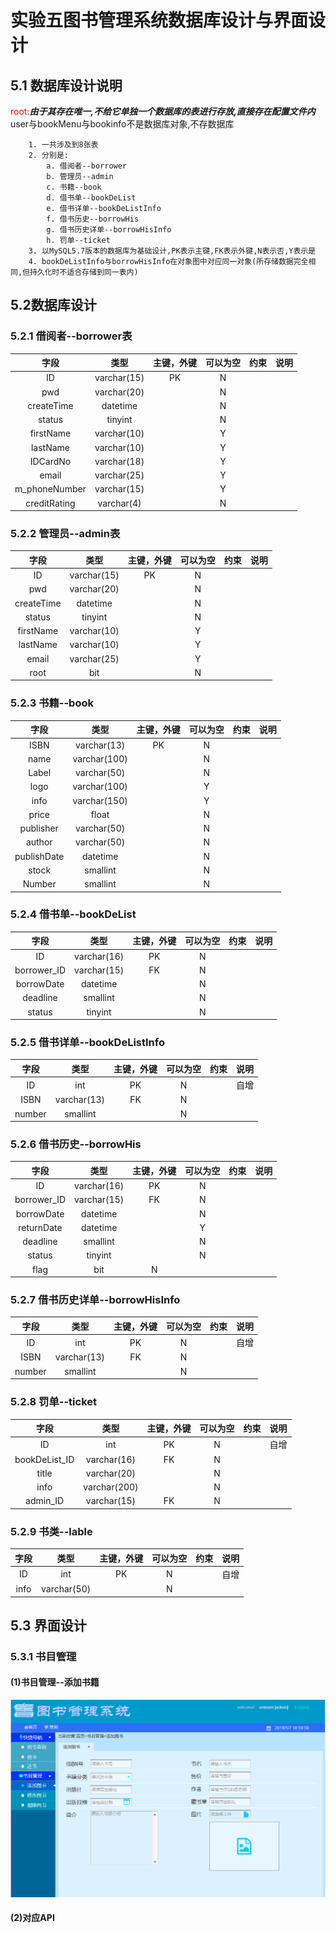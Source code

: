# 实验五图书管理系统数据库设计与界面设计
## 5.1 数据库设计说明
<span style="color:#f00">root:</span>***由于其存在唯一,不给它单独一个数据库的表进行存放,直接存在配置文件内***
user与bookMenu与bookinfo不是数据库对象,不存数据库
~~~
    1. 一共涉及到8张表
    2. 分别是:
        a. 借阅者--borrower
        b. 管理员--admin
        c. 书籍--book
        d. 借书单--bookDeList
        e. 借书详单--bookDeListInfo
        f. 借书历史--borrowHis
        g. 借书历史详单--borrowHisInfo
        h. 罚单--ticket
    3. 以MySQL5.7版本的数据库为基础设计,PK表示主键,FK表示外键,N表示否,Y表示是
    4. bookDeListInfo与borrowHisInfo在对象图中对应同一对象(所存储数据完全相同,但持久化时不适合存储到同一表内)
~~~
## 5.2数据库设计
### 5.2.1 借阅者--borrower表
|字段|类型|主键，外键|可以为空|约束|说明|
|:-------:|:-------------:|:------:|:----:|:---:|:-----|
|ID|varchar(15)|PK|N|||
|pwd|varchar(20)||N|||
|createTime|datetime||N||
|status|tinyint||N||
|firstName|varchar(10)||Y||
|lastName|varchar(10)||Y||
|IDCardNo|varchar(18)||Y||
|email|varchar(25)||Y||
|m_phoneNumber|varchar(15)||Y||
|creditRating|varchar(4)||N||

### 5.2.2 管理员--admin表
|字段|类型|主键，外键|可以为空|约束|说明|
|:-------:|:-------------:|:------:|:----:|:---:|:-----|
|ID|varchar(15)|PK|N|||
|pwd|varchar(20)||N|||
|createTime|datetime||N||
|status|tinyint||N||
|firstName|varchar(10)||Y||
|lastName|varchar(10)||Y||
|email|varchar(25)||Y||
|root|bit||N||

### 5.2.3 书籍--book
|字段|类型|主键，外键|可以为空|约束|说明|
|:-------:|:-------------:|:------:|:----:|:---:|:-----|
|ISBN|varchar(13)|PK|N||
|name|varchar(100)||N||
|Label|varchar(50)||N||
|logo|varchar(100)||Y||
|info|varchar(150)||Y||
|price|float||N||
|publisher|varchar(50)||N||
|author|varchar(50)||N||
|publishDate|datetime||N||
|stock|smallint||N||
|Number|smallint||N||

### 5.2.4 借书单--bookDeList
|字段|类型|主键，外键|可以为空|约束|说明|
|:-------:|:-------------:|:------:|:----:|:---:|:-----|
|ID|varchar(16)|PK|N||
|borrower_ID|varchar(15)|FK|N||
|borrowDate|datetime||N||
|deadline|smallint||N||
|status|tinyint||N||

### 5.2.5 借书详单--bookDeListInfo
|字段|类型|主键，外键|可以为空|约束|说明|
|:-------:|:-------------:|:------:|:----:|:---:|:-----|
|ID|int|PK|N||自增|
|ISBN|varchar(13)|FK|N||
|number|smallint||N||

### 5.2.6 借书历史--borrowHis
|字段|类型|主键，外键|可以为空|约束|说明|
|:-------:|:-------------:|:------:|:----:|:---:|:-----|
|ID|varchar(16)|PK|N||
|borrower_ID|varchar(15)|FK|N||
|borrowDate|datetime||N||
|returnDate|datetime||Y||
|deadline|smallint||N||
|status|tinyint||N||
|flag|bit|N|||

### 5.2.7 借书历史详单--borrowHisInfo
|字段|类型|主键，外键|可以为空|约束|说明|
|:-------:|:-------------:|:------:|:----:|:---:|:-----|
|ID|int|PK|N||自增|
|ISBN|varchar(13)|FK|N||
|number|smallint||N||

### 5.2.8 罚单--ticket
|字段|类型|主键，外键|可以为空|约束|说明|
|:-------:|:-------------:|:------:|:----:|:---:|:-----|
|ID|int|PK|N||自增|
|bookDeList_ID|varchar(16)|FK|N||
|title|varchar(20)||N||
|info|varchar(200)||N||
|admin_ID|varchar(15)|FK|N|||
### 5.2.9 书类--lable
|字段|类型|主键，外键|可以为空|约束|说明|
|:-------:|:-------------:|:------:|:----:|:---:|:-----|
|ID|int|PK|N||自增|
|info|varchar(50)||N||
## 5.3 界面设计
### 5.3.1 书目管理
#### (1)书目管理--添加书籍
![书目管理--添加书籍界面](../out/test5/addbook.PNG)
#### (2)对应API